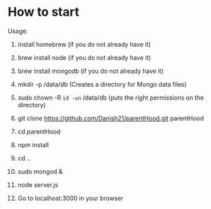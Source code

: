 # How to start

Usage:

1) install homebrew (if you do not already have it)

2) brew install node (if you do not already have it)

3) brew install mongodb (if you do not already have it)

4) mkdir -p /data/db (Creates a directory for Mongo data files)

5) sudo chown -R `id -un` /data/db (puts the right permissions on the directory)

6) git clone https://github.com/Danish21/parentHood.git parentHood

7) cd parentHood

8) npm install

9) cd ..

10) sudo mongod &

11) node server.js

12) Go to localhost:3000 in your browser

